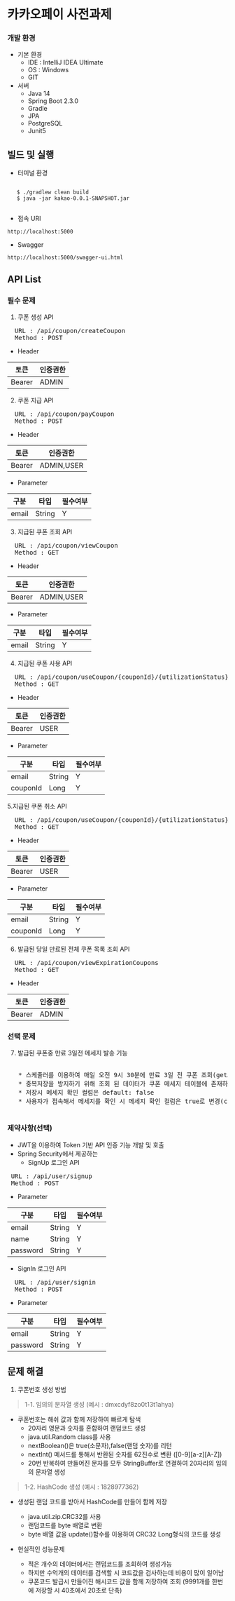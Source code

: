카카오페이 사전과제
=====================

### 개발 환경

 * 기본 환경
    * IDE : IntelliJ IDEA Ultimate
    * OS : Windows
    * GIT
 * 서버
    * Java 14
    * Spring Boot 2.3.0
    * Gradle
    * JPA
    * PostgreSQL
    * Junit5
 
 
 
빌드 및 실행
-------------------------

   * 터미널 환경
   <pre><code>
   $ ./gradlew clean build
   $ java -jar kakao-0.0.1-SNAPSHOT.jar
   </code></pre>
   
   * 접속 URI 
   <pre><code>http://localhost:5000</code></pre>

   * Swagger
   <pre><code>http://localhost:5000/swagger-ui.html</code></pre>
API List
------------------------- 

### 필수 문제
  1. 쿠폰 생성 API
  <pre>
  URL : /api/coupon/createCoupon
  Method : POST</pre>
  
 * Header
 
  |토큰|인증권한|
|------|---|
|Bearer |ADMIN|


  2. 쿠폰 지급 API
   <pre>
  URL : /api/coupon/payCoupon
  Method : POST</pre>
  
   * Header
   
 |토큰|인증권한|
|------|---|
|Bearer |ADMIN,USER|

   * Parameter
   
  |구분|타입|필수여부|
|------|---|---|
|email|String|Y|

  3. 지급된 쿠폰 조회 API
   <pre>
  URL : /api/coupon/viewCoupon
  Method : GET</pre>
  
  * Header
   
 |토큰|인증권한|
|------|---|
|Bearer |ADMIN,USER|

   * Parameter
   
  |구분|타입|필수여부|
|------|---|---|
|email|String|Y|


  4. 지급된 쿠폰 사용 API   
<pre>
  URL : /api/coupon/useCoupon/{couponId}/{utilizationStatus}
  Method : GET</pre>
  
  * Header
   
 |토큰|인증권한|
|------|---|
|Bearer |USER|

   * Parameter
   
  |구분|타입|필수여부|
|------|---|---|
|email|String|Y|
|couponId|Long|Y|

5.지급된 쿠폰 취소 API
<pre>
  URL : /api/coupon/useCoupon/{couponId}/{utilizationStatus}
  Method : GET</pre>
  
  * Header
   
 |토큰|인증권한|
|------|---|
|Bearer |USER|

   * Parameter
   
  |구분|타입|필수여부|
|------|---|---|
|email|String|Y|
|couponId|Long|Y|

  6. 발급된 당일 만료된 전체 쿠폰 목록 조회 API
<pre>
  URL : /api/coupon/viewExpirationCoupons
  Method : GET</pre>
  
  * Header
   
 |토큰|인증권한|
|------|---|
|Bearer |ADMIN|


### 선택 문제
  7. 발급된 쿠폰중 만료 3일전 메세지 발송 기능 
   <pre> 
   * 스케줄러를 이용하여 매일 오전 9시 30분에 만료 3일 전 쿠폰 조회(getAllCouponsByExpirationDate())
   * 중복저장을 방지하기 위해 조회 된 데이터가 쿠폰 메세지 테이블에 존재하는지 확인(confirmMessageStoredStatus()), 없는 경우에만 테이블에 저장
   * 저장시 메세지 확인 컬럼은 default: false
   * 사용자가 접속해서 메세지를 확인 시 메세지 확인 컬럼은 true로 변경(changeCouponMessageCheckStatus())
   </pre>
  

### 제약사항(선택)
 * JWT을 이용하여 Token 기반 API 인증 기능 개발 및 호출
 * Spring Security에서 제공하는 
   * SignUp 로그인 API 
   
 <pre>
 URL : /api/user/signup
 Method : POST</pre>

   * Parameter
   
  |구분|타입|필수여부|
|------|---|---|
|email|String|Y|
|name|String|Y|
|password|String|Y|   
   
   
   * SignIn 로그인 API 
   <pre>
  URL : /api/user/signin
  Method : POST</pre>

  * Parameter
   
  |구분|타입|필수여부|
|------|---|---|
|email|String|Y|
|password|String|Y|

문제 해결
-------------------------
1. 쿠폰번호 생성 방법
 > 1-1. 임의의 문자열 생성 (예시 : dmxcdyf8zo0t13t1ahya)
 
  * 쿠폰번호는 해쉬 값과 함께 저장하여 빠르게 탐색
    * 20자리 영문과 숫자를 혼합하여 랜덤코드 생성
    * java.util.Random class를 사용
    * nextBoolean()은 true(소문자),false(랜덤 숫자)를 리턴
    * nextInt() 메서드를 통해서 반환된 숫자를 62진수로 변환 ([0-9][a-z][A-Z])
    * 20번 반복하여 만들어진 문자를 모두 StringBuffer로 연결하여 20자리의 임의의 문자열 생성 
    
 > 1-2. HashCode 생성 (예시 : 1828977362)    
  * 생성된 랜덤 코드를 받아서 HashCode를 만들어 함께 저장 
    * java.util.zip.CRC32를 사용
    * 랜덤코드를 byte 배열로 변환
    * byte 배열 값을 update()함수를 이용하여 CRC32 Long형식의 코드를 생성
      
  
  * 현실적인 성능문제 
     * 적은 개수의 데이터에서는 랜덤코드를 조회하여 생성가능
     * 하지만 수억개의 데이터를 검색할 시 코드값을 검사하는데 비용이 많이 일어남
     * 쿠폰코드 발급시 만들어진 해시코드 값을 함께 저장하여 조회 (9991개를 한번에 저장할 시 40초에서 20초로 단축)
